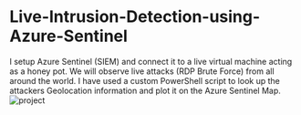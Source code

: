 # Live-Intrusion-Detection-using-Azure-Sentinel
I setup Azure Sentinel (SIEM) and connect it to a live virtual machine acting as a honey pot. We will observe live attacks (RDP Brute Force) from all around the world. I have used a custom PowerShell script to look up the attackers Geolocation information and plot it on the Azure Sentinel Map.
![project](https://user-images.githubusercontent.com/96731580/221421470-38c61bfd-0b66-48a1-92fa-06b810c55f7e.jpeg)


